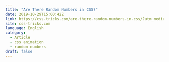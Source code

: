 ```yaml
---
title: "Are There Random Numbers in CSS?"
date: 2019-10-29T15:00:42Z
link: https://css-tricks.com/are-there-random-numbers-in-css/?utm_medium=RSS&utm_source=news.12bit.vn
site: css-tricks.com
language: English
category:
  - Article
  - css animation
  - random numbers
draft: false
---
```

